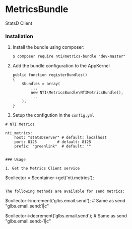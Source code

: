 # MetricsBundle
StatsD Client

### Installation

1. Install the bundle using composer:

    ```
    $ composer require nti/metrics-bundle "dev-master"
    ```

2. Add the bundle configuration to the AppKernel

    ```
    public function registerBundles()
    {
        $bundles = array(
            ...
            new NTI\MetricsBundle\NTIMetricsBundle(),
            ...
        );
    }

3. Setup the configution in the ``config.yml``

```
# NTI Metrics

nti_metrics:
    host: "statsDserver" # default: localhost
    port: 8125         # default: 8125
    prefix: "greenlink"  # default: ""


### Usage

1. Get the Metrics Client service

```
$collector = $container->get('nti.metrics');
```

The following methods are available for send metrics:

```
$collector->increment('glbs.email.send');            # Same as send "glbs.email.send:1|c"

$collector->decrement('glbs.email.send');            # Same as send "glbs.email.send:-1|c"
```
